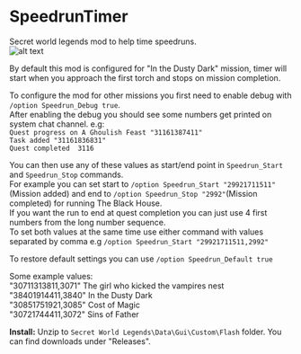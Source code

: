 # SpeedrunTimer
Secret world legends mod to help time speedruns.  
![alt text](https://i.imgur.com/AeQbVol.png "Example")  
	
By default this mod is configured for "In the Dusty Dark" mission, timer will start when you approach the first torch and stops on mission completion.  

To configure the mod for other missions you first need to enable debug with `/option Speedrun_Debug true`.  
After enabling the debug you should see some numbers get printed on system chat channel. e.g:  
`Quest progress on A Ghoulish Feast "31161387411"`  
`Task added "31161836831"`  
`Quest completed  3116`  


You can then use any of these values as start/end point in `Speedrun_Start` and `Speedrun_Stop` commands.  
For example you can set start to `/option Speedrun_Start "29921711511"`(Mission added) and end to `/option Speedrun_Stop "2992"`(Mission completed) for running The Black House.  
If you want the run to end at quest completion you can just use 4 first numbers from the long number sequence.  
To set both values at the same time use either command with values separated by comma e.g `/option Speedrun_Start "29921711511,2992"`  

To restore default settings you can use `/option Speedrun_Default true`  

Some example values:  
"30711313811,3071" The girl who kicked the vampires nest  
"38401914411,3840" In the Dusty Dark  
"30851751921,3085" Cost of Magic  
"30721744411,3072" Sins of Father  

**Install:**
Unzip to `Secret World Legends\Data\Gui\Custom\Flash` folder. You can find downloads under "Releases".